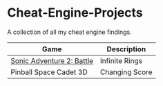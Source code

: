 # Cheat-Engine-Projects
A collection of all my cheat engine findings.


| Game | Description |
|------|-------------|
| [Sonic Adventure 2: Battle](https://github.com/CountDer3k/Cheat-Engine-Sonic-Adventure-2-Battle) | Infinite Rings |
| Pinball Space Cadet 3D | Changing Score |
